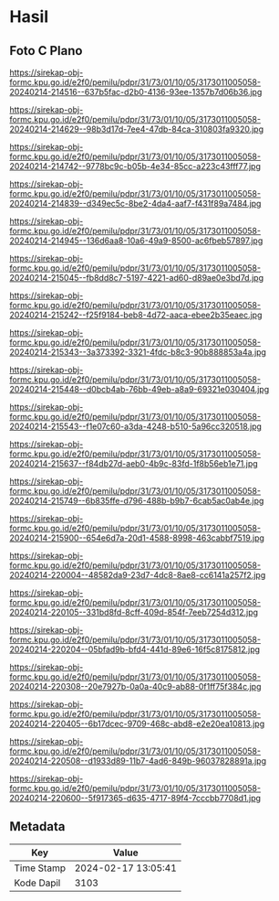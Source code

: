# Hasil

## Foto C Plano

https://sirekap-obj-formc.kpu.go.id/e2f0/pemilu/pdpr/31/73/01/10/05/3173011005058-20240214-214516--637b5fac-d2b0-4136-93ee-1357b7d06b36.jpg

https://sirekap-obj-formc.kpu.go.id/e2f0/pemilu/pdpr/31/73/01/10/05/3173011005058-20240214-214629--98b3d17d-7ee4-47db-84ca-310803fa9320.jpg

https://sirekap-obj-formc.kpu.go.id/e2f0/pemilu/pdpr/31/73/01/10/05/3173011005058-20240214-214742--9778bc9c-b05b-4e34-85cc-a223c43fff77.jpg

https://sirekap-obj-formc.kpu.go.id/e2f0/pemilu/pdpr/31/73/01/10/05/3173011005058-20240214-214839--d349ec5c-8be2-4da4-aaf7-f431f89a7484.jpg

https://sirekap-obj-formc.kpu.go.id/e2f0/pemilu/pdpr/31/73/01/10/05/3173011005058-20240214-214945--136d6aa8-10a6-49a9-8500-ac6fbeb57897.jpg

https://sirekap-obj-formc.kpu.go.id/e2f0/pemilu/pdpr/31/73/01/10/05/3173011005058-20240214-215045--fb8dd8c7-5197-4221-ad60-d89ae0e3bd7d.jpg

https://sirekap-obj-formc.kpu.go.id/e2f0/pemilu/pdpr/31/73/01/10/05/3173011005058-20240214-215242--f25f9184-beb8-4d72-aaca-ebee2b35eaec.jpg

https://sirekap-obj-formc.kpu.go.id/e2f0/pemilu/pdpr/31/73/01/10/05/3173011005058-20240214-215343--3a373392-3321-4fdc-b8c3-90b888853a4a.jpg

https://sirekap-obj-formc.kpu.go.id/e2f0/pemilu/pdpr/31/73/01/10/05/3173011005058-20240214-215448--d0bcb4ab-76bb-49eb-a8a9-69321e030404.jpg

https://sirekap-obj-formc.kpu.go.id/e2f0/pemilu/pdpr/31/73/01/10/05/3173011005058-20240214-215543--f1e07c60-a3da-4248-b510-5a96cc320518.jpg

https://sirekap-obj-formc.kpu.go.id/e2f0/pemilu/pdpr/31/73/01/10/05/3173011005058-20240214-215637--f84db27d-aeb0-4b9c-83fd-1f8b56eb1e71.jpg

https://sirekap-obj-formc.kpu.go.id/e2f0/pemilu/pdpr/31/73/01/10/05/3173011005058-20240214-215749--6b835ffe-d796-488b-b9b7-6cab5ac0ab4e.jpg

https://sirekap-obj-formc.kpu.go.id/e2f0/pemilu/pdpr/31/73/01/10/05/3173011005058-20240214-215900--654e6d7a-20d1-4588-8998-463cabbf7519.jpg

https://sirekap-obj-formc.kpu.go.id/e2f0/pemilu/pdpr/31/73/01/10/05/3173011005058-20240214-220004--48582da9-23d7-4dc8-8ae8-cc6141a257f2.jpg

https://sirekap-obj-formc.kpu.go.id/e2f0/pemilu/pdpr/31/73/01/10/05/3173011005058-20240214-220105--331bd8fd-8cff-409d-854f-7eeb7254d312.jpg

https://sirekap-obj-formc.kpu.go.id/e2f0/pemilu/pdpr/31/73/01/10/05/3173011005058-20240214-220204--05bfad9b-bfd4-441d-89e6-16f5c8175812.jpg

https://sirekap-obj-formc.kpu.go.id/e2f0/pemilu/pdpr/31/73/01/10/05/3173011005058-20240214-220308--20e7927b-0a0a-40c9-ab88-0f1ff75f384c.jpg

https://sirekap-obj-formc.kpu.go.id/e2f0/pemilu/pdpr/31/73/01/10/05/3173011005058-20240214-220405--6b17dcec-9709-468c-abd8-e2e20ea10813.jpg

https://sirekap-obj-formc.kpu.go.id/e2f0/pemilu/pdpr/31/73/01/10/05/3173011005058-20240214-220508--d1933d89-11b7-4ad6-849b-96037828891a.jpg

https://sirekap-obj-formc.kpu.go.id/e2f0/pemilu/pdpr/31/73/01/10/05/3173011005058-20240214-220600--5f917365-d635-4717-89f4-7cccbb7708d1.jpg


## Metadata

| Key        | Value               |
| ---------- | ------------------- |
| Time Stamp | 2024-02-17 13:05:41 |
| Kode Dapil | 3103                |



